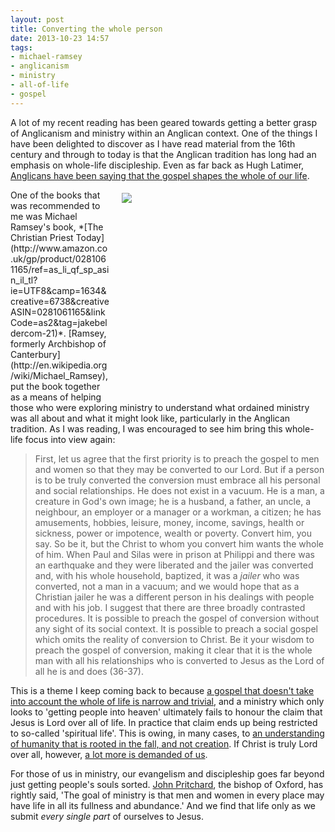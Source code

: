 ```yaml
---
layout: post
title: Converting the whole person
date: 2013-10-23 14:57
tags:
- michael-ramsey
- anglicanism
- ministry
- all-of-life
- gospel
---
```

A lot of my recent reading has been geared towards getting a better grasp of Anglicanism and ministry within an Anglican context. One of the things I have been delighted to discover as I have read material from the 16th century and through to today is that the Anglican tradition has long had an emphasis on whole-life discipleship. Even as far back as Hugh Latimer, [Anglicans have been saying that the gospel shapes the whole of our life](http://blog.jakebelder.com/post/being-holy-is-about-living-faithfully-in-whatever-you-do).

<div style="float: right; margin: 5px 1px 0px 20px; width: 325px; height: 325px;"><img src="https://dl.dropboxusercontent.com/u/3897986/Jake%20Blog%20Images/christian%20priest%20today.jpg"></div>
One of the books that was recommended to me was Michael Ramsey's book, *[The Christian Priest Today](http://www.amazon.co.uk/gp/product/0281061165/ref=as_li_qf_sp_asin_il_tl?ie=UTF8&camp=1634&creative=6738&creativeASIN=0281061165&linkCode=as2&tag=jakebeldercom-21)*. [Ramsey, formerly Archbishop of Canterbury](http://en.wikipedia.org/wiki/Michael_Ramsey), put the book together as a means of helping those who were exploring ministry to understand what ordained ministry was all about and what it might look like, particularly in the Anglican tradition. As I was reading, I was encouraged to see him bring this whole-life focus into view again:

<blockquote>
First, let us agree that the first priority is to preach the gospel to men and women so that they may be converted to our Lord. But if a person is to be truly converted the conversion must embrace all his personal and social relationships. He does not exist in a vacuum. He is a man, a creature in God's own image; he is a husband, a father, an uncle, a neighbour, an employer or a manager or a workman, a citizen; he has amusements, hobbies, leisure, money, income, savings, health or sickness, power or impotence, wealth or poverty. Convert him, you say. So be it, but the Christ to whom you convert him wants the whole of him. When Paul and Silas were in prison at Philippi and there was an earthquake and they were liberated and the jailer was converted and, with his whole household, baptized, it was a <em>jailer</em> who was converted, not a man in a vacuum; and we would hope that as a Christian jailer he was a different person in his dealings with people and with his job. I suggest that there are three broadly contrasted procedures. It is possible to preach the gospel of conversion without any sight of its social context. It is possible to preach a social gospel which omits the reality of conversion to Christ. Be it your wisdom to preach the gospel of conversion, making it clear that it is the whole man with all his relationships who is converted to Jesus as the Lord of all he is and does (36-37).
</blockquote>

This is a theme I keep coming back to because [a gospel that doesn't take into account the whole of life is narrow and trivial](http://blog.jakebelder.com/post/what-is-the-answer-to-narrow-and-trivial-christianity), and a ministry which only looks to 'getting people into heaven' ultimately fails to honour the claim that Jesus is Lord over all of life. In practice that claim ends up being restricted to so-called 'spiritual life'. This is owing, in many cases, to [an understanding of humanity that is rooted in the fall, and not creation](http://blog.jakebelder.com/post/our-humanity-is-rooted-in-creation-not-the-fall). If Christ is truly Lord over all, however, [a lot more is demanded of us](http://blog.acton.org/archives/32633-if-christ-is-lord-everything-matters.html).

For those of us in ministry, our evangelism and discipleship goes far beyond just getting people's souls sorted. [John Pritchard](http://en.wikipedia.org/wiki/John_Pritchard_%28bishop%29), the bishop of Oxford, has rightly said, 'The goal of ministry is that men and women in every place may have life in all its fullness and abundance.' And we find that life only as we submit *every single part* of ourselves to Jesus.

